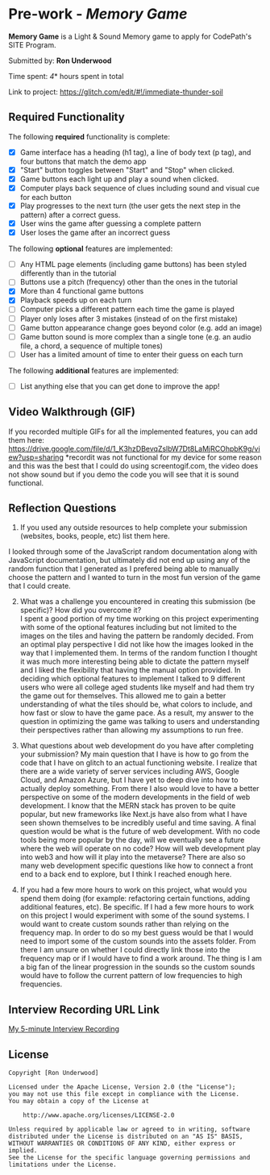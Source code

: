 # Pre-work - *Memory Game*

**Memory Game** is a Light & Sound Memory game to apply for CodePath's SITE Program. 

Submitted by: **Ron Underwood**

Time spent: *4** hours spent in total

Link to project: https://glitch.com/edit/#!/immediate-thunder-soil

## Required Functionality

The following **required** functionality is complete:

* [X] Game interface has a heading (h1 tag), a line of body text (p tag), and four buttons that match the demo app
* [X] "Start" button toggles between "Start" and "Stop" when clicked. 
* [X] Game buttons each light up and play a sound when clicked. 
* [X] Computer plays back sequence of clues including sound and visual cue for each button
* [X] Play progresses to the next turn (the user gets the next step in the pattern) after a correct guess. 
* [X] User wins the game after guessing a complete pattern
* [X] User loses the game after an incorrect guess

The following **optional** features are implemented:

* [ ] Any HTML page elements (including game buttons) has been styled differently than in the tutorial
* [ ] Buttons use a pitch (frequency) other than the ones in the tutorial
* [X] More than 4 functional game buttons
* [X] Playback speeds up on each turn
* [ ] Computer picks a different pattern each time the game is played
* [ ] Player only loses after 3 mistakes (instead of on the first mistake)
* [ ] Game button appearance change goes beyond color (e.g. add an image)
* [ ] Game button sound is more complex than a single tone (e.g. an audio file, a chord, a sequence of multiple tones)
* [ ] User has a limited amount of time to enter their guess on each turn

The following **additional** features are implemented:

- [ ] List anything else that you can get done to improve the app!

## Video Walkthrough (GIF)

If you recorded multiple GIFs for all the implemented features, you can add them here:
https://drive.google.com/file/d/1_K3hzDBevqZslbW7Dt8LaMjRCOhpbK9g/view?usp=sharing
*recordit was not functional for my device for some reason and this was the best that I could do using screentogif.com, the video does not show sound but if you demo the code you will see that it is sound functional. 

## Reflection Questions
1. If you used any outside resources to help complete your submission (websites, books, people, etc) list them here. 

I looked through some of the JavaScript random documentation along with JavaScript documentation, but ultimately did not end up using any of the 
random function that I generated as I prefered being able to manually choose the pattern and I wanted to turn in the most fun
version of the game that I could create. 

2. What was a challenge you encountered in creating this submission (be specific)? How did you overcome it?  
I spent a good portion of my time working on this project experimenting with some of the optional features including but not limited to the images on the tiles and having the pattern be randomly decided. From an optimal play perspective I did not like how the images looked in the way that I implemented them. In terms of the random function I thought it was much more interesting being able to dictate the pattern myself and I liked the flexibility that having the manual option provided. In deciding which optional features to implement I talked to 9 different users who were all college aged students like myself and had them try the game out for themselves. This allowed me to gain a better understanding of what the tiles should be, what colors to include, and how fast or slow to have the game pace. As a result, my answer to the question in optimizing the game was talking to users and understanding their perspectives rather than allowing my assumptions to run free. 

3. What questions about web development do you have after completing your submission? 
My main question that I have is how to go from the code that I have on glitch to an actual functioning website. I realize that there are a wide variety of server services including AWS, Google Cloud, and Amazon Azure, but I have yet to deep dive into how to actually deploy something. From there I also would love to have a better perspective on some of the modern developments in the field of web development. I know that the MERN stack has proven to be quite popular, but new frameworks like Next.js have also from what I have seen shown themselves to be incredibly useful and time saving. A final question would be what is the future of web development. With no code tools being more popular by the day, will we eventually see a future where the web will operate on no code? How will web development play into web3 and how will it play into the metaverse? There are also so many web development specific questions like how to connect a front end to a back end to explore, but I think I reached enough here. 

4. If you had a few more hours to work on this project, what would you spend them doing (for example: refactoring certain functions, adding additional features, etc). Be specific. 
If I had a few more hours to work on this project I would experiment with some of the sound systems. I would want to create custom sounds rather than relying on the frequency map. In order to do so my best guess would be that I would need to import some of the custom sounds into the assets folder. From there I am unsure on whether I could directly link those into the frequency map or if I would have to find a work around. The thing is I am a big fan of the linear progression in the sounds so the custom sounds would have to follow the current pattern of low frequencies to high frequencies.



## Interview Recording URL Link

[My 5-minute Interview Recording](https://drive.google.com/file/d/1YmFSpZ7p_iaCeszwlXOPVlxOrpA-gKk8/view?usp=sharing)


## License

    Copyright [Ron Underwood]

    Licensed under the Apache License, Version 2.0 (the "License");
    you may not use this file except in compliance with the License.
    You may obtain a copy of the License at

        http://www.apache.org/licenses/LICENSE-2.0

    Unless required by applicable law or agreed to in writing, software
    distributed under the License is distributed on an "AS IS" BASIS,
    WITHOUT WARRANTIES OR CONDITIONS OF ANY KIND, either express or implied.
    See the License for the specific language governing permissions and
    limitations under the License.
